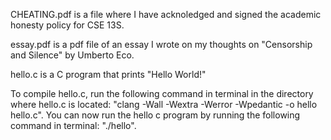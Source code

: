 CHEATING.pdf is a file where I have acknoledged and signed the academic honesty policy for CSE 13S.

essay.pdf is a pdf file of an essay I wrote on my thoughts on "Censorship and Silence" by Umberto Eco.

hello.c is a C program that prints "Hello World!"

To compile hello.c, run the following command in terminal in the directory where hello.c is located: "clang -Wall -Wextra -Werror -Wpedantic -o hello hello.c". You can now run the hello c program by running the following command in terminal: "./hello". 
